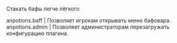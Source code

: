 Стакать бафы легче лёгкого

anpotions.baff | Позволяет игрокам открывать меню бафовара.
anpotions.admin | Позволяет администраторам перезагружать конфигурацию плагина.
